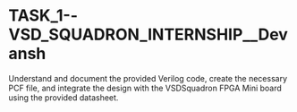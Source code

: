 # TASK_1--VSD_SQUADRON_INTERNSHIP__Devansh
Understand and document the provided Verilog code, create the necessary PCF file, and integrate the design with the VSDSquadron FPGA Mini board using the provided datasheet.
